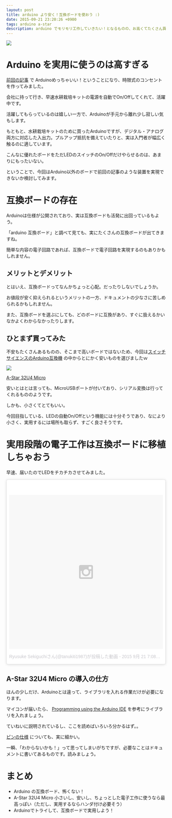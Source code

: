 ```yaml
---
layout: post
title: arduino より安く！互換ボードを使おう :)
date: 2015-09-21 23:20:26 +0900
tags: arduino a-star
description: arduino でモリモリ工作していきたい！となるものの、お高くてたくさん買うのはちょっと。。ってなりますよね。 a-star というボードが arduino と互換性を持っており、とても安く手に入るので、今回はそのボードを使っていこうぜ！という話です。
---
```

![](
https://skim.milk200.cc/20150921_a_star/astar.jpg)

# Arduino を実用に使うのは高すぎる

[前回の記事](http://blog.tanukiti1987.com/blog/2015/09/17/arduino/) で Arduinoめっちゃいい！ということになり、時限式のコンセントを作ってみました。

会社に持って行き、早速水耕栽培キットの電源を自動でOn/Offしてくれて、活躍中です。

活躍してもらっているのは嬉しい一方で、Arduinoが手元から離れ少し寂しい気もします。

もともと、水耕栽培キットのために買ったArduinoですが、デジタル・アナログ両方に対応した入出力。プルアップ抵抗を備えていたりと、実は入門者が幅広く触るのに適しています。

こんなに優れたボードをただLEDのスイッチのOn/Offだけやらせるのは、あまりにもったいない。

ということで、今回はArduino以外のボードで前回の記事のような装置を実現できないか検討してみます。

# 互換ボードの存在

Arduinoは仕様が公開されており、実は互換ボードも活発に出回っているもよう。

「arduino 互換ボード」と調べて見ても、実にたくさんの互換ボードが出てきますね。

簡単な内容の電子回路であれば、互換ボードで電子回路を実現するのもありかもしれません。

## メリットとデメリット

とはいえ、互換ボードってなんかちょっと心配。だったりしないでしょうか。

お値段が安く抑えられるというメリットの一方、ドキュメントの少なさに苦しめられるかもしれません。

また、互換ボードを選ぶにしても、どのボードに互換があり、すぐに扱えるかいなかよくわからなかったりします。

## ひとまず買ってみた

不安もたくさんあるものの、そこまで高いボードではないため、今回は[スイッチサイエンスのArduino互換機](https://www.switch-science.com/catalog/list/41/) の中からとにかく安いものを選びましたｗ

![](https://docid81hrs3j1.cloudfront.net/contents/large/astar_32U4_1.jpg)

[A-Star 32U4 Micro](http://ssci.to/1748)

安いとはとは言っても、MicroUSBポートが付いており、シリアル変換は行ってくれるもののようです。

しかも、小さくてとてもいい。

今回目指している、LEDの自動On/Offという機能には十分そうであり、なにより小さく、実用するには場所も取らず、すごく良さそうです。

# 実用段階の電子工作は互換ボードに移植しちゃおう

早速、届いたのでLEDをチカチカさせてみました。

<div style="margin-bottom: 30px;">
<blockquote class="instagram-media" data-instgrm-version="4" style=" background:#FFF; border:0; border-radius:3px; box-shadow:0 0 1px 0 rgba(0,0,0,0.5),0 1px 10px 0 rgba(0,0,0,0.15); margin: 1px; max-width:658px; padding:0; width:99.375%; width:-webkit-calc(100% - 2px); width:calc(100% - 2px);"><div style="padding:8px;"> <div style=" background:#F8F8F8; line-height:0; margin-top:40px; padding:50.0% 0; text-align:center; width:100%;"> <div style=" background:url(data:image/png;base64,iVBORw0KGgoAAAANSUhEUgAAACwAAAAsCAMAAAApWqozAAAAGFBMVEUiIiI9PT0eHh4gIB4hIBkcHBwcHBwcHBydr+JQAAAACHRSTlMABA4YHyQsM5jtaMwAAADfSURBVDjL7ZVBEgMhCAQBAf//42xcNbpAqakcM0ftUmFAAIBE81IqBJdS3lS6zs3bIpB9WED3YYXFPmHRfT8sgyrCP1x8uEUxLMzNWElFOYCV6mHWWwMzdPEKHlhLw7NWJqkHc4uIZphavDzA2JPzUDsBZziNae2S6owH8xPmX8G7zzgKEOPUoYHvGz1TBCxMkd3kwNVbU0gKHkx+iZILf77IofhrY1nYFnB/lQPb79drWOyJVa/DAvg9B/rLB4cC+Nqgdz/TvBbBnr6GBReqn/nRmDgaQEej7WhonozjF+Y2I/fZou/qAAAAAElFTkSuQmCC); display:block; height:44px; margin:0 auto -44px; position:relative; top:-22px; width:44px;"></div></div><p style=" color:#c9c8cd; font-family:Arial,sans-serif; font-size:14px; line-height:17px; margin-bottom:0; margin-top:8px; overflow:hidden; padding:8px 0 7px; text-align:center; text-overflow:ellipsis; white-space:nowrap;"><a href="https://instagram.com/p/75Tt7ZzBJl/" style=" color:#c9c8cd; font-family:Arial,sans-serif; font-size:14px; font-style:normal; font-weight:normal; line-height:17px; text-decoration:none;" target="_top">Ryusuke Sekiguchiさん(@tanukiti1987)が投稿した動画</a> - <time style=" font-family:Arial,sans-serif; font-size:14px; line-height:17px;" datetime="2015-09-21T14:08:17+00:00">2015  9月 21 7:08午前 PDT</time></p></div></blockquote>
<script async defer src="//platform.instagram.com/en_US/embeds.js"></script>
</div>

## A-Star 32U4 Micro の導入の仕方

ほんの少しだけ、Arduinoとは違って、ライブラリを入れる作業だけが必要になります。

マイコンが届いたら、 [Programming using the Arduino IDE](https://www.pololu.com/docs/0J61/6.2) を参考にライブラリを入れましょう。

ていねいに説明されているし、ここを読めばいろいろ分かるはず。。

[ピンの仕様](https://www.pololu.com/docs/0J61/3.1) についても、実に細かい。

一瞬、「わからないかも！」って思ってしまいがちですが、必要なことはドキュメントに書いてあるものです。読みましょう。

# まとめ

- Arduino の互換ボード、怖くない！
- A-Star 32U4 Micro 小さいし、安いし、ちょっとした電子工作に使うなら最高っぽい（ただし、実用するならハンダ付け必要そう）
- Arduinoでトライして、互換ボードで実用しよう！
